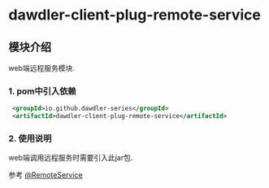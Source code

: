 # dawdler-client-plug-remote-service

## 模块介绍

web端远程服务模块.

### 1. pom中引入依赖

```xml
 <groupId>io.github.dawdler-series</groupId>
 <artifactId>dawdler-client-plug-remote-service</artifactId>
```

### 2. 使用说明

web端调用远程服务时需要引入此jar包.

参考 [@RemoteService](../dawdler-remote-service-core/README.md#2-remoteservice说明)
